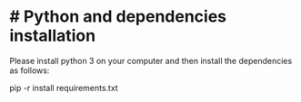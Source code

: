 # # Python and dependencies installation

Please install python 3 on your computer and then install the dependencies as follows:

pip -r install requirements.txt

